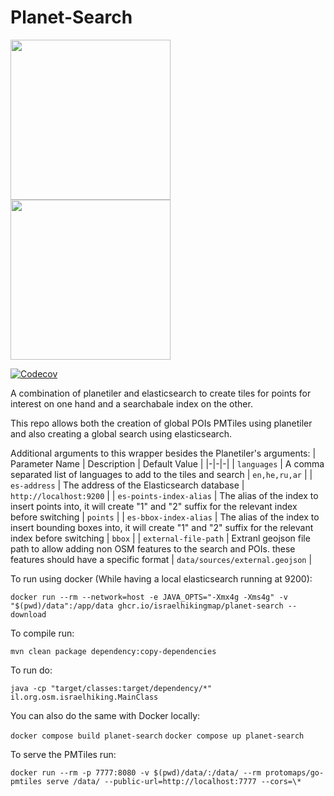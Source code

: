 # Planet-Search

<img src="https://github.com/user-attachments/assets/ab2b8b66-5b0c-43ef-b330-543416c10f8a" height="256" /> <img src="https://github.com/user-attachments/assets/c3a9b1e9-34dc-45cf-a981-d60d80d961cf" height="256" />

[![Codecov](https://img.shields.io/codecov/c/github/israelhikingmap/planet-search/main.svg)](https://codecov.io/gh/IsraelHikingMap/planet-search/)

A combination of planetiler and elasticsearch to create tiles for points for interest on one hand and a searchabale index on the other.

This repo allows both the creation of global POIs PMTiles using planetiler and also creating a global search using elasticsearch.

Additional arguments to this wrapper besides the Planetiler's arguments:
| Parameter Name | Description | Default Value |
|-|-|-|
| `languages` | A comma separated list of languages to add to the tiles and search | `en,he,ru,ar` |
| `es-address` | The address of the Elasticsearch database | `http://localhost:9200` |
| `es-points-index-alias` | The alias of the index to insert points into, it will create "1" and "2" suffix for the relevant index before switching | `points` |
| `es-bbox-index-alias` | The alias of the index to insert bounding boxes into, it will create "1" and "2" suffix for the relevant index before switching | `bbox` |
| `external-file-path` | Extranl geojson file path to allow adding non OSM features to the search and POIs. these features should have a specific format | `data/sources/external.geojson` |

To run using docker (While having a local elasticsearch running at 9200):

`docker run --rm --network=host -e JAVA_OPTS="-Xmx4g -Xms4g" -v "$(pwd)/data":/app/data ghcr.io/israelhikingmap/planet-search --download`

To compile run:

`mvn clean package dependency:copy-dependencies`

To run do:

`java -cp "target/classes:target/dependency/*" il.org.osm.israelhiking.MainClass`

You can also do the same with Docker locally:

`docker compose build planet-search`
`docker compose up planet-search` 

To serve the PMTiles run:

`docker run --rm -p 7777:8080 -v $(pwd)/data/:/data/ --rm protomaps/go-pmtiles serve /data/ --public-url=http://localhost:7777 --cors=\*`

